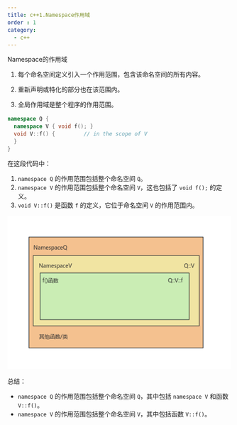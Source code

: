 ```yaml
---
title: c++1.Namespace作用域
order : 1
category:
  - c++
---
```

<chatmessage avatar="../../../assets/emoji/blzt.png" :avatarWidth="40">
Namespace的作用域
</chatmessage>

1. 每个命名空间定义引入一个作用范围，包含该命名空间的所有内容。

2. 重新声明或特化的部分也在该范围内。

3. 全局作用域是整个程序的作用范围。

```cpp
namespace Q {
  namespace V { void f(); }
  void V::f() {         // in the scope of V
  }
}
```

在这段代码中：
1. `namespace Q` 的作用范围包括整个命名空间 `Q`。
2. `namespace V` 的作用范围包括整个命名空间 `V`，这也包括了 `void f();` 的定义。
3. `void V::f()` 是函数 `f` 的定义，它位于命名空间 `V` 的作用范围内。

![](..%2Fassets%2Fnamespace.png)

总结：

- `namespace Q` 的作用范围包括整个命名空间 `Q`，其中包括 `namespace V` 和函数 `V::f()`。
- `namespace V` 的作用范围包括整个命名空间 `V`，其中包括函数 `V::f()`。
